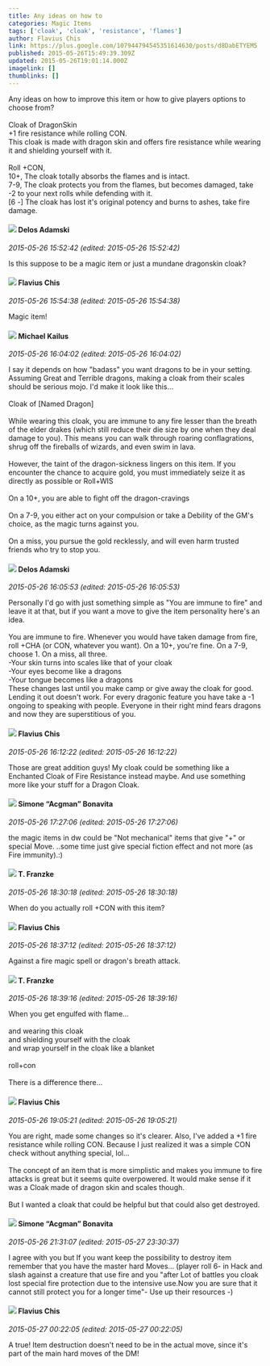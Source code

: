 ```yaml
---
title: Any ideas on how to
categories: Magic Items
tags: ['cloak', 'cloak', 'resistance', 'flames']
author: Flavius Chis
link: https://plus.google.com/107944794545351614630/posts/d8DabETYEM5
published: 2015-05-26T15:49:39.309Z
updated: 2015-05-26T19:01:14.000Z
imagelink: []
thumblinks: []
---
```


Any ideas on how to improve this item or how to give players options to choose from?<br /><br />Cloak of DragonSkin<br />+1 fire resistance while rolling CON.<br />This cloak is made with dragon skin and offers fire resistance while wearing it and shielding yourself with it. <br /><br />Roll +CON,<br />10+, The cloak totally absorbs the flames and is intact. <br />7-9, The cloak protects you from the flames, but becomes damaged, take -2 to your next rolls while defending with it.<br />[6 -] The cloak has lost it&#39;s original potency and burns to ashes, take fire damage.
<div id='comment z13wczxhpwz3hbzar04cfnubxla1ghvwlzc0k'>
  <h4><img src='{{site.baseurl}}//images/avatars/112189206383181484786_photo.jpg'> Delos Adamski</h4>
      <p><cite>2015-05-26 15:52:42 (edited: 2015-05-26 15:52:42)</cite></p>
        <p>Is this suppose to be a magic item or just a mundane dragonskin cloak?</p>
</div>
        

<div id='comment z13wczxhpwz3hbzar04cfnubxla1ghvwlzc0k'>
  <h4><img src='{{site.baseurl}}//images/avatars/107944794545351614630_photo.jpg'> Flavius Chis</h4>
      <p><cite>2015-05-26 15:54:38 (edited: 2015-05-26 15:54:38)</cite></p>
        <p>Magic item!</p>
</div>
        

<div id='comment z13wczxhpwz3hbzar04cfnubxla1ghvwlzc0k'>
  <h4><img src='{{site.baseurl}}//images/avatars/114493035025354983838_photo.jpg'> Michael Kailus</h4>
      <p><cite>2015-05-26 16:04:02 (edited: 2015-05-26 16:04:02)</cite></p>
        <p>I say it depends on how &quot;badass&quot; you want dragons to be in your setting. Assuming Great and Terrible dragons, making a cloak from their scales should be serious mojo. I&#39;d make it look like this...<br /><br />Cloak of [Named Dragon]<br /><br />While wearing this cloak, you are immune to any fire lesser than the breath of the elder drakes (which still reduce their die size by one when they deal damage to you). This means you can walk through roaring conflagrations, shrug off the fireballs of wizards, and even swim in lava. <br /><br />However, the taint of the dragon-sickness lingers on this item. If you encounter the chance to acquire gold, you must immediately seize it as directly as possible or Roll+WIS<br /><br />On a 10+, you are able to fight off the dragon-cravings<br /><br />On a 7-9, you either act on your compulsion or take a Debility of the GM&#39;s choice, as the magic turns against you.<br /><br />On a miss, you pursue the gold recklessly, and will even harm trusted friends who try to stop you.</p>
</div>
        

<div id='comment z13wczxhpwz3hbzar04cfnubxla1ghvwlzc0k'>
  <h4><img src='{{site.baseurl}}//images/avatars/112189206383181484786_photo.jpg'> Delos Adamski</h4>
      <p><cite>2015-05-26 16:05:53 (edited: 2015-05-26 16:05:53)</cite></p>
        <p>Personally I&#39;d go with just something simple as &quot;You are immune to fire&quot; and leave it at that, but if you want a move to give the item personality here&#39;s an idea.<br /><br />You are immune to fire. Whenever you would have taken damage from fire, roll +CHA (or CON, whatever you want). On a 10+, you&#39;re fine. On a 7-9, choose 1. On a miss, all three.<br />-Your skin turns into scales like that of your cloak<br />-Your eyes become like a dragons<br />-Your tongue becomes like a dragons<br />These changes last until you make camp or give away the cloak for good. Lending it out doesn&#39;t work. For every dragonic feature you have take a -1 ongoing to speaking with people. Everyone in their right mind fears dragons and now they are superstitious of you.</p>
</div>
        

<div id='comment z13wczxhpwz3hbzar04cfnubxla1ghvwlzc0k'>
  <h4><img src='{{site.baseurl}}//images/avatars/107944794545351614630_photo.jpg'> Flavius Chis</h4>
      <p><cite>2015-05-26 16:12:22 (edited: 2015-05-26 16:12:22)</cite></p>
        <p>Those are great addition guys! My cloak could be something like a Enchanted Cloak of Fire Resistance instead maybe. And use something more like your stuff for a Dragon Cloak.</p>
</div>
        

<div id='comment z13wczxhpwz3hbzar04cfnubxla1ghvwlzc0k'>
  <h4><img src='{{site.baseurl}}//images/avatars/108442415661890931293_photo.jpg'> Simone “Acgman” Bonavita</h4>
      <p><cite>2015-05-26 17:27:06 (edited: 2015-05-26 17:27:06)</cite></p>
        <p>the magic items in dw could be &quot;Not mechanical&quot; items that give &quot;+&quot; or special Move. ..some time just give special fiction effect and not more (as Fire immunity).:)</p>
</div>
        

<div id='comment z13wczxhpwz3hbzar04cfnubxla1ghvwlzc0k'>
  <h4><img src='{{site.baseurl}}//images/avatars/110330901807759406775_photo.jpg'> T. Franzke</h4>
      <p><cite>2015-05-26 18:30:18 (edited: 2015-05-26 18:30:18)</cite></p>
        <p>When do you actually roll +CON with this item? </p>
</div>
        

<div id='comment z13wczxhpwz3hbzar04cfnubxla1ghvwlzc0k'>
  <h4><img src='{{site.baseurl}}//images/avatars/107944794545351614630_photo.jpg'> Flavius Chis</h4>
      <p><cite>2015-05-26 18:37:12 (edited: 2015-05-26 18:37:12)</cite></p>
        <p>Against a fire magic spell or dragon&#39;s breath attack.</p>
</div>
        

<div id='comment z13wczxhpwz3hbzar04cfnubxla1ghvwlzc0k'>
  <h4><img src='{{site.baseurl}}//images/avatars/110330901807759406775_photo.jpg'> T. Franzke</h4>
      <p><cite>2015-05-26 18:39:16 (edited: 2015-05-26 18:39:16)</cite></p>
        <p>When you get engulfed with flame...<br /><br />and wearing this cloak<br />and shielding yourself with the cloak<br />and wrap yourself in the cloak like a blanket <br /><br />roll+con <br /><br />There is a difference there...</p>
</div>
        

<div id='comment z13wczxhpwz3hbzar04cfnubxla1ghvwlzc0k'>
  <h4><img src='{{site.baseurl}}//images/avatars/107944794545351614630_photo.jpg'> Flavius Chis</h4>
      <p><cite>2015-05-26 19:05:21 (edited: 2015-05-26 19:05:21)</cite></p>
        <p>You are right, made some changes so it&#39;s clearer. Also, I&#39;ve added a +1 fire resistance while rolling CON. Because I just realized it was a simple CON check without anything special, lol...<br /><br />The concept of an item that is more simplistic and makes you immune to fire attacks is great but it seems quite overpowered. It would make sense if it was a Cloak made of dragon skin and scales though. <br /><br />But I wanted a cloak that could be helpful but that could also get destroyed. </p>
</div>
        

<div id='comment z13wczxhpwz3hbzar04cfnubxla1ghvwlzc0k'>
  <h4><img src='{{site.baseurl}}//images/avatars/108442415661890931293_photo.jpg'> Simone “Acgman” Bonavita</h4>
      <p><cite>2015-05-26 21:31:07 (edited: 2015-05-27 23:30:37)</cite></p>
        <p>I agree with you but If you want keep the possibility to destroy item remember that you have the master hard Moves... (player roll 6- in Hack and slash against a creature that use fire and you &quot;after Lot of battles you cloak lost special fire protection due to the intensive use.Now you are sure that it cannot still protect you for a longer time&quot;- Use up their resources -)</p>
</div>
        

<div id='comment z13wczxhpwz3hbzar04cfnubxla1ghvwlzc0k'>
  <h4><img src='{{site.baseurl}}//images/avatars/107944794545351614630_photo.jpg'> Flavius Chis</h4>
      <p><cite>2015-05-27 00:22:05 (edited: 2015-05-27 00:22:05)</cite></p>
        <p>A true! Item destruction doesn&#39;t need to be in the actual move, since it&#39;s part of the main hard moves of the DM! </p>
</div>
        